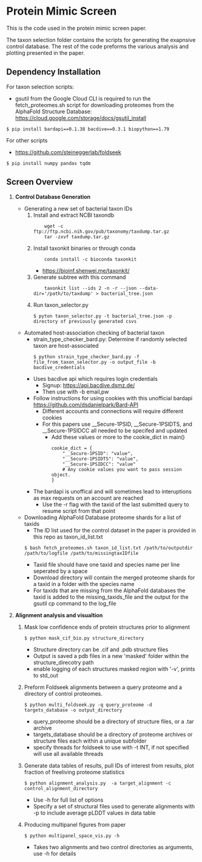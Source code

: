 #  Protein Mimic Screen 

This is the code used in the protein mimic screen paper. 

The taxon selection folder contains the scripts for generating the exapnsive control database. The rest of the code preforms the various analysis and plotting presented in the paper.

##  Dependency Installation 

For taxon selection scripts:
* gsutil from the Google Cloud CLI is required to run the fetch_proteomes.sh script for downloading proteomes from the AlphaFold Structure Database: https://cloud.google.com/storage/docs/gsutil_install


```
$ pip install bardapi==0.1.38 bacdive==0.3.1 biopython==1.79
```
For other scripts 

* https://github.com/steineggerlab/foldseek


```
$ pip install numpy pandas tqdm
```

## Screen Overview  

1. **Control Database Generation**  

    * Generating a new set of bacterial taxon IDs    
        1. Install and extract NCBI taxondb 
            ```
                wget -c ftp://ftp.ncbi.nih.gov/pub/taxonomy/taxdump.tar.gz 
                tar -zxvf taxdump.tar.gz
            ```
        2. Install taxonkit binaries or through conda 
            ```
                conda install -c bioconda taxonkit
            ```
            - https://bioinf.shenwei.me/taxonkit/
        3. Generate subtree with this command
            ```
                taxonkit list --ids 2 -n -r --json --data-dir='/path/to/taxdump' > bacterial_tree.json
            ```
        4. Run taxon_selector.py 
            ```
            $ pyton taxon_selector.py -t bacterial_tree.json -p directory of previously generated csvs
            ```
    * Automated host-association checking of bacterial taxon
        * strain_type_checker_bard.py: Determine if randomly selected taxon are host-associated 
            ```
            $ python strain_type_checker_bard.py -f file_from_taxon_selector.py -o output_file -b bacdive_credentials 
            ```
        - Uses bacdive api which requires login credentials
            - Signup: https://api.bacdive.dsmz.de/
            - Then use with -b email,pw
        - Follow instructions for using cookies with this unofficial bardapi https://github.com/dsdanielpark/Bard-API
            - Different accounts and connections will require different cookies 
            - For this papers use __Secure-1PSID, __Secure-1PSIDTS, and __Secure-1PSIDCC all needed to be specifed and updated 
                - Add these values or more to the cookie_dict in main()
                    ```
                    cookie_dict = {
                        "__Secure-1PSID": "value",
                        "__Secure-1PSIDTS": "value",
                        "__Secure-1PSIDCC": "value"
                        # Any cookie values you want to pass session object.
                    }
                    ```
        - The bardapi is unoffical and will sometimes lead to interuptions as max requests on an account are reached 
            - Use the -r flag with the taxid of the last submitted query to resume script from that point 
    * Downloading AlphaFold Database proteome shards for a list of taxids
        * The ID list used for the control dataset in the paper is provided in this repo as taxon_id_list.txt
        ```
        $ bash fetch_proteomes.sh taxon_id_list.txt /path/to/outputdir /path/to/logfile /path/to/missingtaxIDfile
        ```
        - Taxid file should have one taxid and species name per line seperated by a space 
        - Download directory will contain the merged proteome shards for a taxid in a folder with the species name 
        - For taxids that are missing from the AlphaFold databases the taxid is added to the missing_taxids_file and the output for the gsutil cp command to the log_file 
 
2. **Alignment analysis and visualtion**

    1.  Mask low confidence ends of protein structures prior to alignment
        ```
        $ python mask_cif_bio.py structure_directory 
        ```
        - Structure directory can be .cif and .pdb structure files
        - Output is saved a pdb files in a new 'masked' folder within the structure_direcotry path
        - enable logging of each structures masked region with '-v', prints to std_out

    2. Preform Foldseek alignments between a query proteome and a directory of control proteomes.
        ```
        $ python multi_foldseek.py -q query_proteome -d targets_database -o output_directory
        ```
        - query_proteome should be a directory of structure files, or a .tar archive
        - targets_database should be a directory of proteome archives or structure files each within a unique subfolder
        - specify threads for foldseek to use with -t INT, if not specified will use all available threads

    3.  Generate data tables of results, pull IDs of interest from results, plot fraction of freeliving proteome statistics
        ```
        $ python alignment_analysis.py  -a target_alignment -c control_alignment_directory
        ```
        - Use -h for full list of options 
        - Specify a set of structural files used to generate alignments with -p to include average pLDDT values in data table 

    4. Producing multipanel figures from paper
        ```
        $ python multipanel_space_vis.py -h 
        ```
        - Takes two alignments and two control directories as arguments, use -h for details 